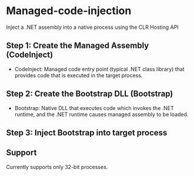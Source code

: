 # Managed-code-injection
 Inject a .NET assembly into a native process using the CLR Hosting API

## Step 1: Create the Managed Assembly (CodeInject)
- CodeInject: Managed code entry point (typical .NET class library) that provides code that is executed in the target process.

## Step 2: Create the Bootstrap DLL (Bootstrap)
- Bootstrap: Native DLL that executes code which invokes the .NET runtime, and the .NET runtime causes managed assembly to be loaded.

## Step 3: Inject Bootstrap into target process

## Support
 Currently supports only 32-bit processes.